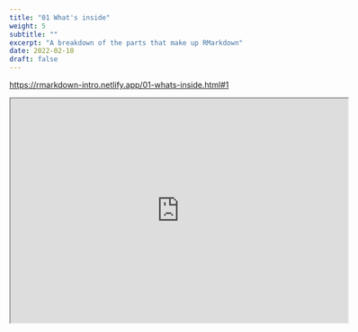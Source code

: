 ```yaml
---
title: "01 What's inside"
weight: 5
subtitle: ""
excerpt: "A breakdown of the parts that make up RMarkdown"
date: 2022-02-10
draft: false
---
```


https://rmarkdown-intro.netlify.app/01-whats-inside.html#1

<iframe src="https://rmarkdown-intro.netlify.app/01-whats-inside.html#1" width="600" height="400" loading="lazy" allowfullscreen></iframe> <script>fitvids('.shareagain', {players: 'iframe'});</script>

